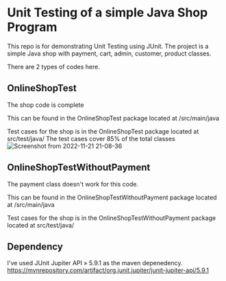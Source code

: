 # Unit Testing of a simple Java Shop Program

This repo is for demonstrating Unit Testing using JUnit. The project is a simple Java shop with payment, cart, admin, customer, product classes.


There are 2 types of codes here.

## OnlineShopTest
The shop code is complete

This can be found in the OnlineShopTest package located at /src/main/java

Test cases for the shop is in the OnlineShopTest package located at src/test/java/
The test cases cover 85% of the total classes
![Screenshot from 2022-11-21 21-08-36](https://user-images.githubusercontent.com/29659719/203092645-9d540b36-71dd-41f0-9fdb-e0a9794695fe.png)

## OnlineShopTestWithoutPayment
The payment class doesn't work for this code.

This can be found in the OnlineShopTestWithoutPayment package located at /src/main/java

Test cases for the shop is in the OnlineShopTestWithoutPayment package located at src/test/java/


## Dependency

I've used JUnit Jupiter API » 5.9.1 as the maven depenedency.
https://mvnrepository.com/artifact/org.junit.jupiter/junit-jupiter-api/5.9.1
